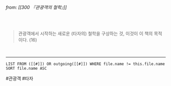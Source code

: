 ###### from: [[300 『관광객의 철학』]]  
<br/>

>관광객에서 시작하는 새로운 (타자의) 철학을 구상하는 것, 이것이 이 책의 목적이다. (16)  

<br/>

---

```dataview 
LIST FROM ([[#]]) OR outgoing([[#]]) WHERE file.name != this.file.name SORT file.name ASC 
```

#관광객  #타자 
